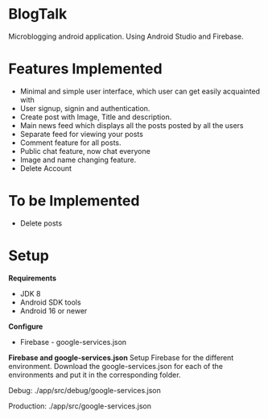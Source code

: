 # BlogTalk
Microblogging android application.
Using Android Studio and Firebase.

# Features Implemented
<ul>
  <li>Minimal and simple user interface, which user can get easily acquainted with</li>
  <li>User signup, signin and authentication.</li>
  <li>Create post with Image, Title and description.</li>
  <li>Main news feed which displays all the posts posted by all the users</li>
  <li>Separate feed for viewing your posts</li>
  <li>Comment feature for all posts.</li>
  <li>Public chat feature, now chat everyone</li>
  <li>Image and name changing feature.</li>
  <li>Delete Account</li>
</ul>

# To be Implemented
<ul>
  <li>Delete posts</li>
</ul>

# Setup
<strong>Requirements</strong>
<ul>
  <li>JDK 8</li>
  <li>Android SDK tools</li>
  <li>Android 16 or newer</li>
</ul>
<strong>Configure</strong>
<ul>
  <li>Firebase - google-services.json</li>
</ul>
<strong>Firebase and google-services.json</strong>
Setup Firebase for the different environment. Download the google-services.json for each of the environments and put it in the corresponding folder.

Debug: ./app/src/debug/google-services.json

Production: ./app/src/google-services.json

